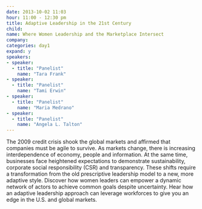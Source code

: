 ```yaml
---
date: 2013-10-02 11:03
hour: 11:00 - 12:30 pm
title: Adaptive Leadership in the 21st Century
child:
name: Where Women Leadership and the Marketplace Intersect
company: 
categories: day1
expand: y
speakers:
- speaker:  
  - title: "Panelist"
    name: "Tara Frank"
- speaker:  
  - title: "Panelist"
    name: "Tami Erwin"
- speaker:  
  - title: "Panelist"
    name: "Maria Medrano"
- speaker:  
  - title: "Panelist"
    name: "Angela L. Talton"
---
```

The 2009 credit crisis shook the global markets and affirmed that
companies must be agile to survive. As markets change, there is increasing
interdependence of economy, people and information. At the same time,
businesses face heightened expectations to demonstrate sustainability,
corporate social responsibility (CSR) and transparency. These shifts require
a transformation from the old prescriptive leadership model to a new, more
adaptive style. Discover how women leaders can empower a dynamic
network of actors to achieve common goals despite uncertainty. Hear how
an adaptive leadership approach can leverage workforces to give you an
edge in the U.S. and global markets.